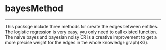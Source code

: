 # bayesMethod
---
This packsge include three methods for create the edges between entities. The logistic regression is very easy, you only need to call existed function.
The naive bayes and bayesian noisy OR is a creative improvement to get a more precise weight for the edges in the whole knowledge graph(KG).
